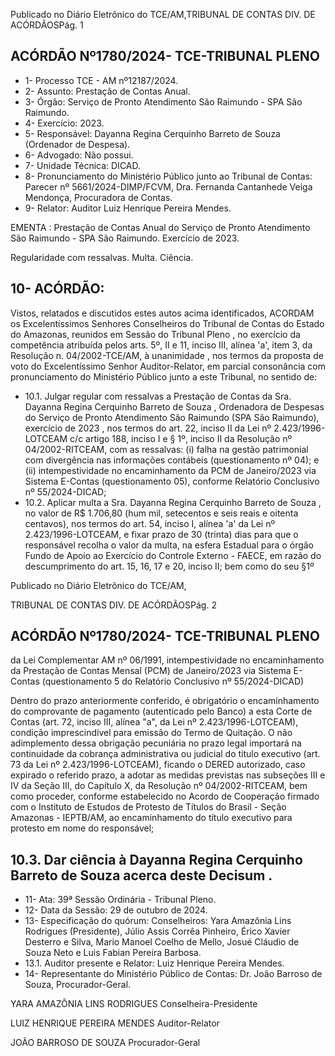 Publicado  no  Diário  Eletrônico do TCE/AM,TRIBUNAL DE CONTAS DIV. DE ACÓRDÃOSPág. 1

## ACÓRDÃO Nº1780/2024- TCE-TRIBUNAL PLENO

- 1- Processo TCE - AM nº12187/2024.
- 2- Assunto: Prestação de Contas Anual.
- 3- Órgão: Serviço de Pronto Atendimento São Raimundo - SPA São Raimundo.
- 4- Exercício: 2023.
- 5- Responsável: Dayanna Regina Cerquinho Barreto de Souza (Ordenador de Despesa).
- 6- Advogado: Não possui.
- 7- Unidade Técnica: DICAD.
- 8- Pronunciamento  do  Ministério  Público  junto  ao  Tribunal  de  Contas: Parecer  nº 5661/2024-DIMP/FCVM, Dra. Fernanda Cantanhede Veiga Mendonça, Procuradora de Contas.
- 9- Relator: Auditor Luiz Henrique Pereira Mendes.

EMENTA : Prestação de Contas Anual do Serviço de Pronto  Atendimento  São  Raimundo  -  SPA  São Raimundo. Exercício de 2023.

Regularidade com ressalvas. Multa. Ciência.

## 10-  ACÓRDÃO:

Vistos, relatados e discutidos estes autos acima identificados, ACORDAM os Excelentíssimos Senhores Conselheiros do Tribunal de Contas do Estado do Amazonas, reunidos em Sessão do Tribunal Pleno , no exercício da competência atribuída pelos arts. 5º, II e 11, inciso III, alínea 'a', item 3, da Resolução n. 04/2002-TCE/AM, à unanimidade , nos  termos  da  proposta  de  voto  do  Excelentíssimo  Senhor  Auditor-Relator, em  parcial consonância com pronunciamento do Ministério Público junto a este Tribunal, no sentido de:

- 10.1. Julgar  regular  com  ressalvas a Prestação  de  Contas  da Sra. Dayanna  Regina  Cerquinho  Barreto  de  Souza , Ordenadora  de Despesas do Serviço de Pronto Atendimento São Raimundo (SPA São Raimundo), exercício de 2023 , nos termos do art. 22, inciso II da Lei nº 2.423/1996-LOTCEAM  c/c  artigo  188,  inciso  I  e  §  1º,  inciso  II  da Resolução nº 04/2002-RITCEAM, com as ressalvas: (i) falha na gestão patrimonial com divergência nas informações contábeis (questionamento nº 04); e (ii) intempestividade no encaminhamento da PCM  de  Janeiro/2023  via  Sistema  E-Contas  (questionamento  05), conforme Relatório Conclusivo nº 55/2024-DICAD;
- 10.2. Aplicar multa a Sra. Dayanna Regina Cerquinho Barreto de Souza , no valor  de  R$  1.706,80 (hum  mil,  setecentos  e  seis  reais  e  oitenta centavos), nos  termos  do  art. 54, inciso I, alínea 'a' da  Lei nº 2.423/1996-LOTCEAM,  e  fixar prazo  de  30  (trinta)  dias para  que  o responsável recolha o valor da multa, na esfera Estadual para o órgão Fundo de Apoio ao Exercício do Controle Externo - FAECE, em razão do descumprimento do art. 15, 16, 17 e 20, inciso II; bem como do seu §1º

Publicado  no  Diário  Eletrônico do TCE/AM,

TRIBUNAL DE CONTAS DIV. DE ACÓRDÃOSPág. 2

## ACÓRDÃO Nº1780/2024- TCE-TRIBUNAL PLENO

da Lei Complementar AM nº 06/1991, intempestividade no encaminhamento da Prestação de Contas Mensal (PCM) de Janeiro/2023  via  Sistema  E-Contas  (questionamento  5  do  Relatório Conclusivo nº 55/2024-DICAD)

Dentro do prazo anteriormente conferido, é obrigatório o encaminhamento  do  comprovante  de  pagamento  (autenticado  pelo Banco) a esta Corte de Contas (art. 72, inciso III, alínea "a", da Lei nº 2.423/1996-LOTCEAM), condição imprescindível para emissão do Termo de Quitação. O não adimplemento dessa obrigação pecuniária no prazo legal importará na continuidade da cobrança administrativa ou judicial do título  executivo  (art.  73  da  Lei  nº  2.423/1996-LOTCEAM),  ficando  o DERED autorizado, caso expirado o referido prazo, a adotar as medidas previstas  nas  subseções  III  e  IV  da  Seção  III,  do  Capítulo  X,  da Resolução nº 04/2002-RITCEAM, bem como proceder, conforme estabelecido  no  Acordo  de  Cooperação  firmado  com  o  Instituto  de Estudos de Protesto de Títulos do Brasil - Seção Amazonas - IEPTB/AM, ao  encaminhamento  do  título  executivo  para  protesto  em  nome  do responsável;

## 10.3. Dar ciência à Dayanna Regina Cerquinho Barreto de Souza acerca deste Decisum .

- 11-  Ata: 39ª Sessão Ordinária - Tribunal Pleno.
- 12-  Data da Sessão: 29 de outubro de 2024.
- 13-  Especificação do quórum: Conselheiros: Yara Amazônia Lins Rodrigues (Presidente), Júlio Assis Corrêa Pinheiro, Érico Xavier Desterro e Silva, Mario Manoel Coelho de Mello, Josué Cláudio de Souza Neto e Luis Fabian Pereira Barbosa.
- 13.1. Auditor presente e Relator: Luiz Henrique Pereira Mendes.
- 14-  Representante  do  Ministério  Público  de  Contas: Dr.  João  Barroso  de  Souza, Procurador-Geral.

YARA AMAZÔNIA LINS RODRIGUES Conselheira-Presidente

LUIZ HENRIQUE PEREIRA MENDES Auditor-Relator

JOÃO BARROSO DE SOUZA Procurador-Geral
